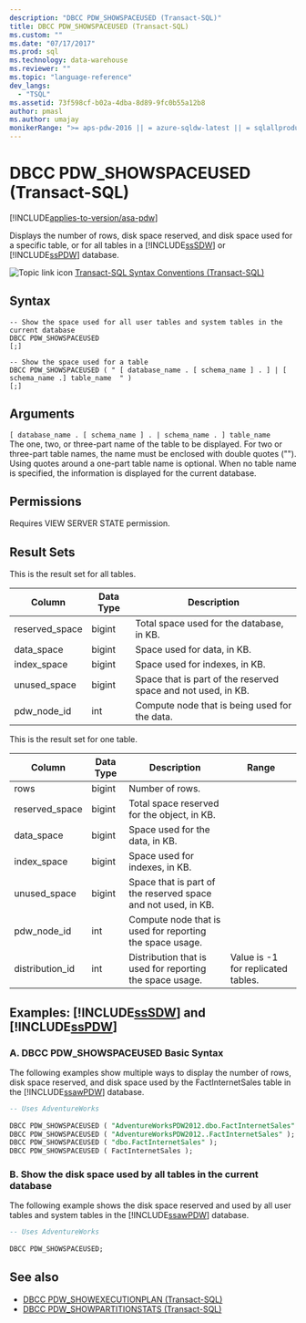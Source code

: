 ```yaml
---
description: "DBCC PDW_SHOWSPACEUSED (Transact-SQL)"
title: DBCC PDW_SHOWSPACEUSED (Transact-SQL)
ms.custom: ""
ms.date: "07/17/2017"
ms.prod: sql
ms.technology: data-warehouse
ms.reviewer: ""
ms.topic: "language-reference"
dev_langs: 
  - "TSQL"
ms.assetid: 73f598cf-b02a-4dba-8d89-9fc0b55a12b8
author: pmasl
ms.author: umajay
monikerRange: ">= aps-pdw-2016 || = azure-sqldw-latest || = sqlallproducts-allversions"
---
```


# DBCC PDW_SHOWSPACEUSED (Transact-SQL)

[!INCLUDE[applies-to-version/asa-pdw](../../includes/applies-to-version/asa-pdw.md)]

Displays the number of rows, disk space reserved, and disk space used for a specific table, or for all tables in a [!INCLUDE[ssSDW](../../includes/sssdw-md.md)] or [!INCLUDE[ssPDW](../../includes/sspdw-md.md)] database.
  
![Topic link icon](../../database-engine/configure-windows/media/topic-link.gif "Topic link icon") [Transact-SQL Syntax Conventions &#40;Transact-SQL&#41;](../../t-sql/language-elements/transact-sql-syntax-conventions-transact-sql.md)
  
## Syntax
  
```syntaxsql
-- Show the space used for all user tables and system tables in the current database  
DBCC PDW_SHOWSPACEUSED  
[;]  
  
-- Show the space used for a table  
DBCC PDW_SHOWSPACEUSED ( " [ database_name . [ schema_name ] . ] | [ schema_name .] table_name  " )  
[;]  
```  

## Arguments

 `[ database_name . [ schema_name ] . | schema_name . ] table_name`  
The one, two, or three-part name of the table to be displayed. For two or three-part table names, the name must be enclosed with double quotes (""). Using quotes around a one-part table name is optional. When no table name is specified, the information is displayed for the current database.  
  
## Permissions

Requires VIEW SERVER STATE permission.
  
## Result Sets

This is the result set for all tables.
  
|Column|Data Type|Description|  
|------------|---------------|-----------------|  
|reserved_space|bigint|Total space used for the database, in KB.|  
|data_space|bigint|Space used for data, in KB.|  
|index_space|bigint|Space used for indexes, in KB.|  
|unused_space|bigint|Space that is part of the reserved space and not used, in KB.|  
|pdw_node_id|int|Compute node that is being used for the data.|  
  
This is the result set for one table.
  
|Column|Data Type|Description|Range|  
|------------|---------------|-----------------|-----------|  
|rows|bigint|Number of rows.||  
|reserved_space|bigint|Total space reserved for the object, in KB.||  
|data_space|bigint|Space used for the data, in KB.||  
|index_space|bigint|Space used for indexes, in KB.||  
|unused_space|bigint|Space that is part of the reserved space and not used, in KB.||  
|pdw_node_id|int|Compute node that is used for reporting the space usage.||  
|distribution_id|int|Distribution that is used for reporting the space usage.|Value is -1 for replicated tables.|  
  
## Examples: [!INCLUDE[ssSDW](../../includes/sssdw-md.md)] and [!INCLUDE[ssPDW](../../includes/sspdw-md.md)]  
### A. DBCC PDW_SHOWSPACEUSED Basic Syntax  
The following examples show multiple ways to display the number of rows, disk space reserved, and disk space used by the FactInternetSales table in the [!INCLUDE[ssawPDW](../../includes/ssawpdw-md.md)] database.
  
```sql
-- Uses AdventureWorks  
  
DBCC PDW_SHOWSPACEUSED ( "AdventureWorksPDW2012.dbo.FactInternetSales" );  
DBCC PDW_SHOWSPACEUSED ( "AdventureWorksPDW2012..FactInternetSales" );  
DBCC PDW_SHOWSPACEUSED ( "dbo.FactInternetSales" );  
DBCC PDW_SHOWSPACEUSED ( FactInternetSales );  
```  
  
### B. Show the disk space used by all tables in the current database  

 The following example shows the disk space reserved and used by all user tables and system tables in the [!INCLUDE[ssawPDW](../../includes/ssawpdw-md.md)] database.  
  
```sql
-- Uses AdventureWorks  
  
DBCC PDW_SHOWSPACEUSED;  
```  

## See also

- [DBCC PDW_SHOWEXECUTIONPLAN &#40;Transact-SQL&#41;](dbcc-pdw-showexecutionplan-transact-sql.md)  
- [DBCC PDW_SHOWPARTITIONSTATS &#40;Transact-SQL&#41;](dbcc-pdw-showpartitionstats-transact-sql.md)
